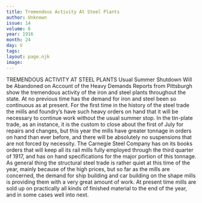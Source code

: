 ```yaml
---
title: Tremendous Activity At Steel Plants
author: Unknown
issue: 14
volume: 6
year: 1916
month: 24
day: V
tags:
layout: page.njk
image:
---
```

TREMENDOUS ACTIVITY AT STEEL PLANTS   Usual Summer Shutdown Will be Abandoned on Account of the Heavy Demands      Reports from Pittsburgh show the tremendous activity of the iron and steel plants throughout the state. At no previous time has the demand for iron and steel been so continuous as at present. For the first time in the history of the steel trade the mills and foundry’s have such heavy orders on hand that it will be necessary to continue work without the usual summer stop.      In the tin-plate trade, as an instance, it is the custom to close about the first of July for repairs and changes, but this year the mills have greater tonnage in orders on hand than ever before, and there will be absolutely no suspensions that are not forced by necessity.       The Carnegie Steel Company has on its books orders that will keep all its rail mills fully employed through the third quarter of 1917, and has on hand specifications for the major portion of this tonnage.       As general thing the structural steel trade is rather quiet at this time of the year, mainly because of the high prices, but so far as the mills are concerned, the demand for ship building and car building on the shape mills is providing them with a very great amount of work.      At present time mills are sold up on practically all kinds of finished material to the end of the year, and in some cases well into next.    

